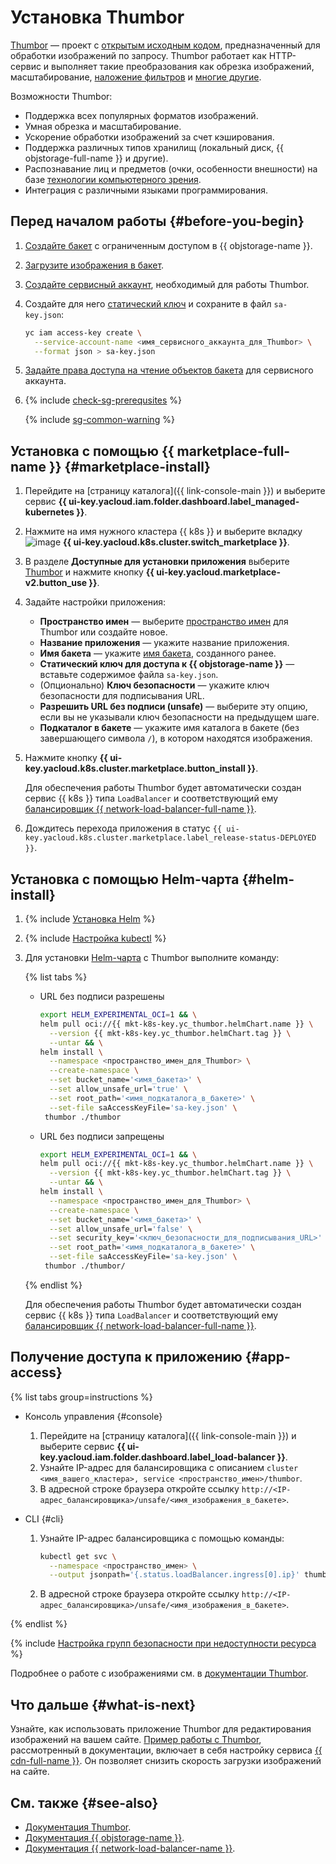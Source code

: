 # Установка Thumbor


[Thumbor](https://thumbor.readthedocs.io/en/latest/) — проект с [открытым исходным кодом](https://github.com/thumbor/thumbor), предназначенный для обработки изображений по запросу. Thumbor работает как HTTP-сервис и выполняет такие преобразования как обрезка изображений, масштабирование, [наложение фильтров](https://thumbor.readthedocs.io/en/latest/filters.html#available-filters) и [многие другие](https://thumbor.readthedocs.io/en/latest/imaging.html).

Возможности Thumbor:
* Поддержка всех популярных форматов изображений.
* Умная обрезка и масштабирование.
* Ускорение обработки изображений за счет кэширования.
* Поддержка различных типов хранилищ (локальный диск, {{ objstorage-full-name }} и другие).
* Распознавание лиц и предметов (очки, особенности внешности) на базе [технологии компьютерного зрения](https://github.com/opencv/opencv).
* Интеграция с различными языками программирования.

## Перед началом работы {#before-you-begin}

1. [Создайте бакет](../../../storage/operations/buckets/create.md) с ограниченным доступом в {{ objstorage-name }}.
1. [Загрузите изображения в бакет](../../../storage/operations/objects/upload.md#simple).
1. [Создайте сервисный аккаунт](../../../iam/operations/sa/create.md), необходимый для работы Thumbor.
1. Создайте для него [статический ключ](../../../iam/operations/sa/create-access-key.md) и сохраните в файл `sa-key.json`:

   ```bash
   yc iam access-key create \
     --service-account-name <имя_сервисного_аккаунта_для_Thumbor> \
     --format json > sa-key.json
   ```

1. [Задайте права доступа на чтение объектов бакета](../../../storage/operations/objects/edit-acl.md) для сервисного аккаунта.

1. {% include [check-sg-prerequsites](../../../_includes/managed-kubernetes/security-groups/check-sg-prerequsites-lvl3.md) %}

    {% include [sg-common-warning](../../../_includes/managed-kubernetes/security-groups/sg-common-warning.md) %}

## Установка с помощью {{ marketplace-full-name }} {#marketplace-install}

1. Перейдите на [страницу каталога]({{ link-console-main }}) и выберите сервис **{{ ui-key.yacloud.iam.folder.dashboard.label_managed-kubernetes }}**.
1. Нажмите на имя нужного кластера {{ k8s }} и выберите вкладку ![image](../../../_assets/console-icons/shopping-cart.svg) **{{ ui-key.yacloud.k8s.cluster.switch_marketplace }}**.
1. В разделе **Доступные для установки приложения** выберите [Thumbor](/marketplace/products/yc/thumbor) и нажмите кнопку **{{ ui-key.yacloud.marketplace-v2.button_use }}**.
1. Задайте настройки приложения:
   * **Пространство имен** — выберите [пространство имен](../../concepts/index.md#namespace) для Thumbor или создайте новое.
   * **Название приложения** — укажите название приложения.
   * **Имя бакета** — укажите [имя бакета](#before-you-begin), созданного ранее.
   * **Статический ключ для доступа к {{ objstorage-name }}** — вставьте содержимое файла `sa-key.json`.
   * (Опционально) **Ключ безопасности** — укажите ключ безопасности для подписывания URL.
   * **Разрешить URL без подписи (unsafe)** — выберите эту опцию, если вы не указывали ключ безопасности на предыдущем шаге.
   * **Подкаталог в бакете** — укажите имя каталога в бакете (без завершающего символа `/`), в котором находятся изображения.
1. Нажмите кнопку **{{ ui-key.yacloud.k8s.cluster.marketplace.button_install }}**.

    Для обеспечения работы Thumbor будет автоматически создан сервис {{ k8s }} типа `LoadBalancer` и соответствующий ему [балансировщик {{ network-load-balancer-full-name }}](../../../network-load-balancer).

1. Дождитесь перехода приложения в статус `{{ ui-key.yacloud.k8s.cluster.marketplace.label_release-status-DEPLOYED }}`.

## Установка с помощью Helm-чарта {#helm-install}

1. {% include [Установка Helm](../../../_includes/managed-kubernetes/helm-install.md) %}

1. {% include [Настройка kubectl](../../../_includes/managed-kubernetes/kubectl-install.md) %}

1. Для установки [Helm-чарта](https://helm.sh/docs/topics/charts/) с Thumbor выполните команду:

   {% list tabs %}

   - URL без подписи разрешены

     ```bash
     export HELM_EXPERIMENTAL_OCI=1 && \
     helm pull oci://{{ mkt-k8s-key.yc_thumbor.helmChart.name }} \
       --version {{ mkt-k8s-key.yc_thumbor.helmChart.tag }} \
       --untar && \
     helm install \
       --namespace <пространство_имен_для_Thumbor> \
       --create-namespace \
       --set bucket_name='<имя_бакета>' \
       --set allow_unsafe_url='true' \
       --set root_path='<имя_подкаталога_в_бакете>' \
       --set-file saAccessKeyFile='sa-key.json' \
      thumbor ./thumbor
     ```

   - URL без подписи запрещены

     ```bash
     export HELM_EXPERIMENTAL_OCI=1 && \
     helm pull oci://{{ mkt-k8s-key.yc_thumbor.helmChart.name }} \
       --version {{ mkt-k8s-key.yc_thumbor.helmChart.tag }} \
       --untar && \
     helm install \
       --namespace <пространство_имен_для_Thumbor> \
       --create-namespace \
       --set bucket_name='<имя_бакета>' \
       --set allow_unsafe_url='false' \
       --set security_key='<ключ_безопасности_для_подписывания_URL>' \
       --set root_path='<имя_подкаталога_в_бакете>' \
       --set-file saAccessKeyFile='sa-key.json' \
      thumbor ./thumbor/
     ```

   {% endlist %}

    Для обеспечения работы Thumbor будет автоматически создан сервис {{ k8s }} типа `LoadBalancer` и соответствующий ему [балансировщик {{ network-load-balancer-full-name }}](../../../network-load-balancer).

## Получение доступа к приложению {#app-access}

{% list tabs group=instructions %}

- Консоль управления {#console}

  1. Перейдите на [страницу каталога]({{ link-console-main }}) и выберите сервис **{{ ui-key.yacloud.iam.folder.dashboard.label_load-balancer }}**.
  1. Узнайте IP-адрес для балансировщика с описанием `cluster <имя_вашего_кластера>, service <пространство_имен>/thumbor`.
  1. В адресной строке браузера откройте ссылку `http://<IP-адрес_балансировщика>/unsafe/<имя_изображения_в_бакете>`.

- CLI {#cli}

  1. Узнайте IP-адрес балансировщика с помощью команды:

     ```bash
     kubectl get svc \
       --namespace <пространство_имен> \
       --output jsonpath='{.status.loadBalancer.ingress[0].ip}' thumbor
     ```

  1. В адресной строке браузера откройте ссылку `http://<IP-адрес_балансировщика>/unsafe/<имя_изображения_в_бакете>`.

{% endlist %}

{% include [Настройка групп безопасности при недоступности ресурса](../../../_includes/managed-kubernetes/security-groups/check-sg-if-url-unavailable-lvl3.md) %}

Подробнее о работе с изображениями см. в [документации Thumbor](https://thumbor.readthedocs.io/en/latest/imaging.html).

## Что дальше {#what-is-next}

Узнайте, как использовать приложение Thumbor для редактирования изображений на вашем сайте. [Пример работы с Thumbor](../../tutorials/marketplace/thumbor.md), рассмотренный в документации, включает в себя настройку сервиса [{{ cdn-full-name }}](../../../cdn/concepts/index.md). Он позволяет снизить скорость загрузки изображений на сайте.

## См. также {#see-also}

* [Документация Thumbor](https://thumbor.readthedocs.io/en/latest/).
* [Документация {{ objstorage-name }}](../../../storage/).
* [Документация {{ network-load-balancer-name }}](../../../network-load-balancer/).
